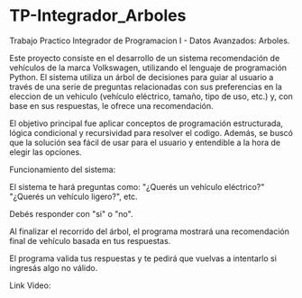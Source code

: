 # TP-Integrador_Arboles
Trabajo Practico Integrador de Programacion I - Datos Avanzados: Arboles.

Este proyecto consiste en el desarrollo de un sistema recomendación de vehículos de la marca Volkswagen, utilizando el lenguaje de programación Python. El sistema utiliza un árbol de decisiones para guiar al usuario a través de una serie de preguntas relacionadas con sus preferencias en la eleccion de un vehiculo (vehículo eléctrico, tamaño, tipo de uso, etc.) y, con base en sus respuestas, le ofrece una recomendación.

El objetivo principal fue aplicar conceptos de programación estructurada, lógica condicional y recursividad para resolver el codigo. Además, se buscó que la solución sea fácil de usar para el usuario y entendible a la hora de elegir las opciones.

Funcionamiento del sistema:

  El sistema te hará preguntas como:
    "¿Querés un vehículo eléctrico?"
    "¿Querés un vehículo ligero?", etc.

  Debés responder con "si" o "no".

  Al finalizar el recorrido del árbol, el programa mostrará una recomendación final de vehículo basada en tus respuestas.

  El programa valida tus respuestas y te pedirá que vuelvas a intentarlo si ingresás algo no válido.

Link Video: 
